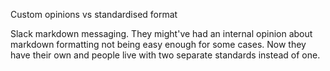 Custom opinions vs standardised format

Slack markdown messaging. They might've had an internal opinion about markdown formatting not being easy enough for some cases. Now they have their own and
people live with two separate standards instead of one.